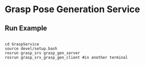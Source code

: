 # Grasp Pose Generation Service

## Run Example

<pre><code>
cd GraspService
source devel/setup.bash
rosrun grasp_srv grasp_gen_server 
rosrun grasp_srv_grasp_gen_client #in another terminal
</code></pre>

